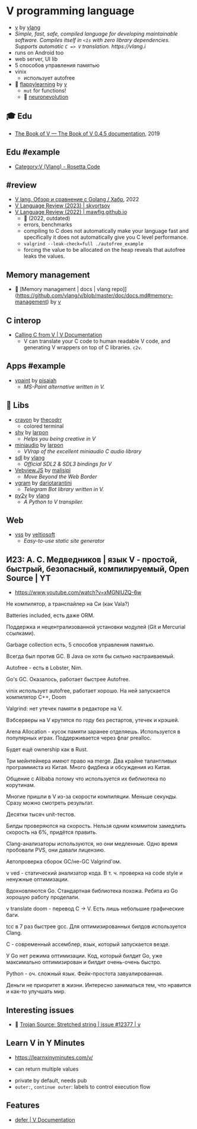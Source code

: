 # V programming language

- [v](https://github.com/vlang/v) by [vlang](https://github.com/vlang)
- _Simple, fast, safe, compiled language for developing maintainable software. Compiles itself in `<1s` with zero library dependencies. Supports automatic `C => V` translation. https://vlang.i_
- runs on Android too
- web server, UI lib
- 5 способов управления памятью
- vinix
	- использует autofree
- :symbols: [flappylearning](https://github.com/vlang/v/blob/master/examples/flappylearning/game.v) by [v](https://github.com/v)
	- `mut` for functions!
	- :symbols: [neuronevolution](https://github.com/vlang/v/blob/master/examples/flappylearning/modules/neuroevolution/neuronevolution.v)

## :mortar_board: Edu

- [The Book of V — The Book of V 0.4.5 documentation](https://the-book-of-v.readthedocs.io/en/latest/), 2019

## Edu #example

- [Category:V (Vlang) - Rosetta Code](https://rosettacode.org/wiki/Category:V_(Vlang))

## #review

- [V lang. Обзор и сравнение с Golang / Хабр](https://habr.com/ru/articles/699396/), 2022
- [V Language Review (2023) | skvortsov](https://n-skvortsov-1997.github.io/reviews/)
- [V Language Review (2022) | mawfig.github.io](https://mawfig.github.io/2022/06/18/v-lang-in-2022.html)
	- :fallen_leaf: (2022, outdated)
	- errors, benchmarks
	- compiling to C does not automatically make your language fast and specifically it does not automatically give you C level performance.
	- `valgrind --leak-check=full ./autofree_example`
	- forcing the value to be allocated on the heap reveals that autofree leaks the values.

## Memory management

- :beginner: [Memory management | docs | vlang repo]](https://github.com/vlang/v/blob/master/doc/docs.md#memory-management) by [v](https://github.com/v)

## C interop

- [Calling C from V | V Documentation](https://docs.vlang.io/v-and-c.html)
	- V can translate your C code to human readable V code, and generating V wrappers on top of C libraries. `c2v`.

## Apps #example

- [vpaint](https://github.com/pisaiah/vpaint) by [pisaiah](https://github.com/pisaiah)
	- _MS-Paint alternative written in V._

## :jigsaw: Libs

- [crayon](https://github.com/thecodrr/crayon) by [thecodrr](https://github.com/thecodrr)
	- colored terminal
- [shy](https://github.com/larpon/shy) by [larpon](https://github.com/larpon)
	- _Helps you being creative in V_
- [miniaudio](https://github.com/larpon/miniaudio) by [larpon](https://github.com/larpon)
	- _VVrap of the excellent miniaudio C audio library_
- [sdl](https://github.com/vlang/sdl) by [vlang](https://github.com/vlang)
	- _Official SDL2 & SDL3 bindings for V_
- [Vebview.JS](https://github.com/malisipi/Vebview.JS) by [malisipi](https://github.com/malisipi)
	- _Move Beyond the Web Border_
- [vgram](https://github.com/dariotarantini/vgram) by [dariotarantini](https://github.com/dariotarantini)
	- _Telegram Bot library written in V._
- [py2v](https://github.com/vlang/py2v) by [vlang](https://github.com/vlang)
	- _A Python to V transpiler._

## Web

- [vss](https://github.com/veltiosoft/vss) by [veltiosoft](https://github.com/veltiosoft)
	- _Easy-to-use static site generator_

## И23: А. С. Медведников | язык V - простой, быстрый, безопасный, компилируемый, Open Source | YT

- https://www.youtube.com/watch?v=xMGNlUZQ-6w

Не компилятор, а транспайлер на Си (как Vala?)

Batteries included, есть даже ORM.

Поддержка и нецентрализованной установки модулей (Git и Mercurial ссылками).

Garbage collection есть, 5 способов управления памятью.

Всегда был против GC. В Java он хотя бы сильно настраиваемый.

Autofree - есть в Lobster, Nim.

Go's GC. Оказалось, работает быстрее Autofree.

vinix использует autofree, работает хорошо. На ней запускается компилятор C++, Doom

Valgrind: нет утечек памяти в редакторе на V.

Вэбсерверы на V крутятся по году без рестартов, утечек и крэшей.

Arena Allocation - кусок памяти заранее отделяешь. Используется в популярных играх. Поддерживается через флаг prealloc.

Будет ещё ownership как в Rust.

Три мейнтейнера имеют право на merge. Два крайне талантливых программиста из Китая. Много фидбека и обсуждения из Китая.

Общение с Alibaba потому что используется их библиотека по корутинам.

Многие пришли в V из-за скорости компиляции. Меньше секунды. Сразу можно смотреть результат.

Десятки тысяч unit-тестов.

Билды проверяются на скорость. Нельзя одним коммитом замедлить скорость на 6%, придётся править.

Clang-анализаторы используются, но они медленные. Одно время пробовали PVS, они давали лицензию.

Автопроверка сборок GC/не-GC Valgrind'ом.

v ved - статический анализатор кода. В т. ч. проверка на code style и ненужные оптимизации.

Вдохновляются Go. Стандартная библиотека похожа. Ребята из Go хорошую работу проделали.

v translate doom - перевод C -> V. Есть лишь небольшие графические баги.

tcc в 7 раз быстрее gcc. Для оптимизированных билдов используется Clang.

C - современный ассемблер, язык, который запускается везде.

У Go нет режима оптимизации. Код, который билдит Go, уже максимально оптимизирован и билдит очень-очень быстро.

Python - оч. сложный язык. Фейк-простота завуалированная.

Деньги не приоритет в жизни. Интересно заниматься тем, что нравится и как-то улучшать мир.

## Interesting issues

- :speech_balloon: [Trojan Source: Stretched string | issue #12377 | v](https://github.com/vlang/v/issues/12377)

## Learn V in Y Minutes

- https://learnxinyminutes.com/v/
+ can return multiple values
- private by default, needs pub
- `outer:`, `continue outer`: labels to control execution flow

## Features

- [defer | V Documentation](https://docs.vlang.io/statements-&-expressions.html#defer)